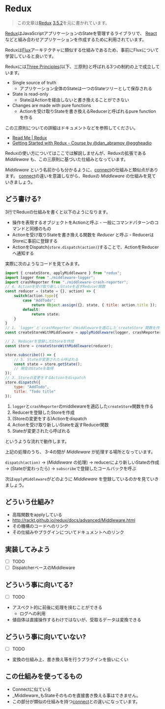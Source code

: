 # Redux

> この文章は[Redux][] [3.5.2](https://github.com/reactjs/redux/releases/tag/v3.5.2 "3.5.2")を元に書かれています。

[Redux][]はJavaScriptアプリケーションのStateを管理するライブラリで、
[React](https://github.com/facebook/react "React")などと組み合わせアプリケーションを作成するために利用されています。

Reduxは[Flux](https://facebook.github.io/flux/ "Flux")アーキテクチャに類似する仕組みであるため、事前にFluxについて学習していると良いです。

Reduxには[Three Principles](http://redux.js.org/docs/introduction/ThreePrinciples.html "Three Principles | Redux")(以下、三原則)と呼ばれる3つの制約の上で成立しています。

- Single source of truth
    - アプリケーション全体のStateは一つのStateツリーとして保存される
- State is read-only
    - StateはActionを経由しないと書き換えることができない
- Changes are made with pure functions
    - Actionを受け取りStateを書き換えるReducerと呼ばれるpure functionを作る
    
この三原則についての詳細はドキュメントなどを参照してください。

- [Read Me | Redux](http://redux.js.org/)
- [Getting Started with Redux - Course by @dan_abramov @eggheadio](https://egghead.io/series/getting-started-with-redux)

Reduxの使い方についてはここでは解説しませんが、Reduxの拡張である _Middleware_ も、この三原則に基づいた仕組みとなっています。

_Middleware_ という名前からも分かるように、[connect](../connect/README.md)の仕組みと類似点があります。
[connect](../connect/README.md)の違いを意識しながら、Reduxの _Middleware_ の仕組みを見ていきましょう。

## どう書ける?

3行でReduxの仕組みを書くと以下のようになります。

- 操作を表現するオブジェクトをActionと呼ぶ - 一般にコマンドパターンのコマンドと同様のもの
- Actionを受け取りStateを書き換える関数を _Reducer_ と呼ぶ - ReducerはStoreに事前に登録する
- ActionをDispatch(`store.dispatch(action)`)することで、ActionをReducerへ通知する

実際に次のようなコードを見てみます。

```js
import { createStore, applyMiddleware } from "redux";
import logger from "./middleware-logger";
import crashReporter from "./middleware-crash-reporter";
// 4. Actionを受け取り新しいStateを返すReducer関数
const reducer = (state = {}, action) => {
    switch(action.type){
        case "AddTodo":
            return Object.assign({}, state, { title: action.title });
        default:
            return state;
    }
}
// 1. `logger`と`crashReporter`のmiddlewareを適応した`createStore`関数を作る
const createStoreWithMiddleware = applyMiddleware(logger, crashReporter)(createStore);

// 2. Reducerを登録したStoreを作成
const store = createStoreWithMiddleware(reducer);

store.subscribe(() => {
    // 5. Stateが変更されたら呼ばれる
    const state = store.getState();
    // 現在のStateを取得
});
// 3. Storeの変更をするActionをdispatch
store.dispatch({
    type: "AddTodo",
    title: "Todo title"
});
```

1. `logger`と`crashReporter`のmiddlewareを適応した`createStore`関数を作る
2. Reducerを登録したStoreを作成
3. (Storeの変更をする)Actionをdispatch
4. Actionを受け取り新しいStateを返すReducer関数
5. Stateが変更されたら呼ばれる

というような流れで動作します。

上記の処理のうち、 3-4の間が _Middleware_ が処理する場所となっています。

`dispatch(action)` -> (_Middleware_ の処理) -> reducerにより新しいStateの作成 -> (Stateが変わったら) -> `subscribe`で登録したコールバックを呼ぶ

次は`applyMiddleware`がどのように _Middleware_ を登録しているのかを見ていきましょう。

## どういう仕組み?

- 高階関数をapplyしている
- http://rackt.github.io/redux/docs/advanced/Middleware.html
- その機構のコードへのリンク
- その仕組みやプラグインについてドキュメントへのリンク

## 実装してみよう

- [ ] TODO
- [ ] DispatcherベースのMiddleware

## どういう事に向いてる?

- [ ] TODO
- アスペクト的に前後に処理を挟むことができる
    - ログへの利用
- 値自体は直接操作するわけではないが、受取るデータは変換できる

## どういう事に向いていない?

- [ ] TODO
- 変換の仕組み上、書き換え等を行うプラグインを扱いにくい

## この仕組みを使ってるもの

- Connectに似ている
- _Middleware_もStateそのものを直接書き換える事はできません。
- この部分が類似の仕組みを持つ[connect](../connect/README.md)との違いになっています。



[Redux]: https://github.com/reactjs/redux  "reactjs/redux: Predictable state container for JavaScript apps"